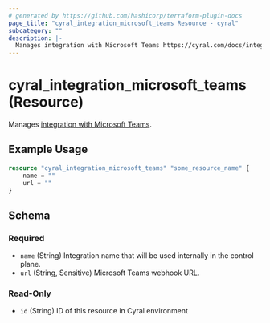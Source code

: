 ```yaml
---
# generated by https://github.com/hashicorp/terraform-plugin-docs
page_title: "cyral_integration_microsoft_teams Resource - cyral"
subcategory: ""
description: |-
  Manages integration with Microsoft Teams https://cyral.com/docs/integrations/messaging/microsoft-teams/.
---
```


# cyral_integration_microsoft_teams (Resource)

Manages [integration with Microsoft Teams](https://cyral.com/docs/integrations/messaging/microsoft-teams/).

## Example Usage

```terraform
resource "cyral_integration_microsoft_teams" "some_resource_name" {
    name = ""
    url = ""
}
```

<!-- schema generated by tfplugindocs -->
## Schema

### Required

- `name` (String) Integration name that will be used internally in the control plane.
- `url` (String, Sensitive) Microsoft Teams webhook URL.

### Read-Only

- `id` (String) ID of this resource in Cyral environment


